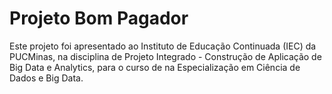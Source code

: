 # Projeto Bom Pagador  

Este projeto foi apresentado ao Instituto de Educação Continuada (IEC) da PUCMinas, 
na disciplina de Projeto Integrado - Construção de Aplicação de Big Data e Analytics, 
para o curso de na Especialização em Ciência de Dados e Big Data.